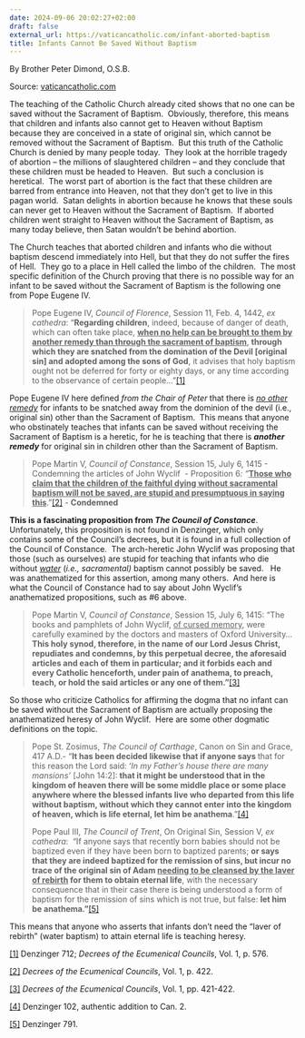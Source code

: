 ```yaml
---
date: 2024-09-06 20:02:27+02:00
draft: false
external_url: https://vaticancatholic.com/infant-aborted-baptism
title: Infants Cannot Be Saved Without Baptism
---
```



By Brother Peter Dimond, O.S.B.

Source: [vaticancatholic.com](https://vaticancatholic.com/infant-aborted-baptism)


<p>The teaching of the Catholic Church already cited shows that no one can be saved without the Sacrament of Baptism.  Obviously, therefore, this means that children and infants also cannot get to Heaven without Baptism because they are conceived in a state of original sin, which cannot be removed without the Sacrament of Baptism.  But this truth of the Catholic Church is denied by many people today.  They look at the horrible tragedy of abortion – the millions of slaughtered children – and they conclude that these children must be headed to Heaven.  But such a conclusion is heretical.  The worst part of abortion is the fact that these children are barred from entrance into Heaven, not that they don’t get to live in this pagan world.  Satan delights in abortion because he knows that these souls can never get to Heaven without the Sacrament of Baptism.  If aborted children went straight to Heaven without the Sacrament of Baptism, as many today believe, then Satan wouldn’t be behind abortion.</p>
<p>The Church teaches that aborted children and infants who die without baptism descend immediately into Hell, but that they do not suffer the fires of Hell.  They go to a place in Hell called the limbo of the children.  The most specific definition of the Church proving that there is no possible way for an infant to be saved without the Sacrament of Baptism is the following one from Pope Eugene IV.</p>
<blockquote>
<p>Pope Eugene IV, <em>Council of Florence</em>, Session 11, Feb. 4, 1442, <em>ex cathedra</em>: “<strong>Regarding children</strong>, indeed, because of danger of death, which can often take place, <strong><u>when no help can be brought to them by another remedy than through the sacrament of baptism</u></strong>, <strong>through which they are snatched from the domination of the Devil [original sin] and adopted among the sons of God</strong>, it advises that holy baptism ought not be deferred for forty or eighty days, or any time according to the observance of certain people…”<a href="#_edn1" name="_ednref1">[1]</a></p>
</blockquote>
<p>Pope Eugene IV here defined <em>from the Chair of Peter</em> that there is <em><u>no other remedy</u></em> for infants to be snatched away from the dominion of the devil (i.e., original sin) other than the Sacrament of Baptism.  This means that anyone who obstinately teaches that infants can be saved without receiving the Sacrament of Baptism is a heretic, for he is teaching that there is <strong><em>another remedy</em></strong> for original sin in children other than the Sacrament of Baptism.</p>
<blockquote>
<p>Pope Martin V, <em>Council of Constance</em>, Session 15, July 6, 1415 - Condemning the articles of John Wyclif  - Proposition 6<em>: “</em><strong><u>Those who claim that the children of the faithful dying without sacramental baptism will not be saved, are stupid and presumptuous in saying this</u></strong>.”<a href="#_edn2" name="_ednref2">[2]</a> - <strong>Condemned</strong></p>
</blockquote>
<p><strong>This is a fascinating proposition from <em>The</em> <em>Council of Constance</em></strong>.  Unfortunately, this proposition is not found in Denzinger, which only contains some of the Council’s decrees, but it is found in a full collection of the Council of Constance.  The arch-heretic John Wyclif was proposing that those (such as ourselves) are stupid for teaching that infants who die without <em><u>water</u></em> (<em>i.e., sacramental)</em> baptism cannot possibly be saved.   He was anathematized for this assertion, among many others.  And here is what the Council of Constance had to say about John Wyclif’s anathematized propositions, such as #6 above.</p>
<blockquote>
<p>Pope Martin V, <em>Council of Constance</em>, Session 15, July 6, 1415: “The books and pamphlets of John Wyclif, <u>of cursed memory</u>, were carefully examined by the doctors and masters of Oxford University… <strong>This holy synod, therefore, in the name of our Lord Jesus Christ, repudiates and condemns, by this perpetual decree, the aforesaid articles and each of them in particular; and it forbids each and every Catholic henceforth, under pain of anathema, to preach, teach, or hold the said articles or any one of them.”</strong><a href="#_edn3" name="_ednref3">[3]</a></p>
</blockquote>
<p>So those who criticize Catholics for affirming the dogma that no infant can be saved without the Sacrament of Baptism are actually proposing the anathematized heresy of John Wyclif.  Here are some other dogmatic definitions on the topic.</p>
<blockquote>
<p>Pope St. Zosimus, <em>The Council of Carthage</em>, Canon on Sin and Grace, 417 A.D.- “<strong>It has been decided likewise that if anyone says </strong>that for this reason the Lord said: ‘<em>In my Father’s house there are many mansions’ </em>[John 14:2]:<strong> that it might be understood that in the kingdom of heaven there will be some middle place or some place anywhere where the blessed infants live who departed from this life without baptism, without which they cannot enter into the kingdom of heaven, which is life eternal, let him be anathema</strong>.”<a href="#_edn4" name="_ednref4">[4]</a></p>
<p>Pope Paul III, <em>The Council of Trent</em>, On Original Sin, Session V, <em>ex cathedra</em>:  “If anyone says that recently born babies should not be baptized even if they have been born to baptized parents; <strong>or says that they are indeed baptized for the remission of sins, but incur no trace of the original sin of Adam <u>needing to be cleansed by the laver of rebirth</u> for them to obtain eternal life</strong>, with the necessary consequence that in their case there is being understood a form of baptism for the remission of sins which is not true, but false: <strong>let him be anathema.”</strong><a href="#_edn5" name="_ednref5">[5]</a></p>
</blockquote>
<p>This means that anyone who asserts that infants don’t need the “laver of rebirth” (water baptism) to attain eternal life is teaching heresy.</p>

<div class="footnotes">
<div>
<p><a href="#_ednref1" name="_edn1">[1]</a> Denzinger 712; <em>Decrees of the Ecumenical Councils</em>, Vol. 1, p. 576.</p>
</div>
<div>
<p><a href="#_ednref2" name="_edn2">[2]</a> <em>Decrees of the Ecumenical Councils</em>, Vol. 1, p. 422.</p>
</div>
<div>
<p><a href="#_ednref3" name="_edn3">[3]</a> <em>Decrees of the Ecumenical Councils</em>, Vol. 1, pp. 421-422.</p>
</div>
<div>
<p><a href="#_ednref4" name="_edn4">[4]</a> Denzinger 102, authentic addition to Can. 2.</p>
</div>
<div>
<p><a href="#_ednref5" name="_edn5">[5]</a> Denzinger 791.</p>
</div>
</div>
</div>
